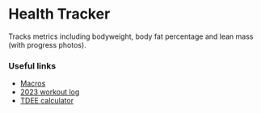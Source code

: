 # Health Tracker

Tracks metrics including bodyweight, body fat percentage and lean mass (with progress photos).

### Useful links

* [Macros](docs/reports/macros)
* [2023 workout log](docs/2023-workout-log.md)
* [TDEE calculator](src/main/java/health/tracker/activity/TdeeCalculator.java)